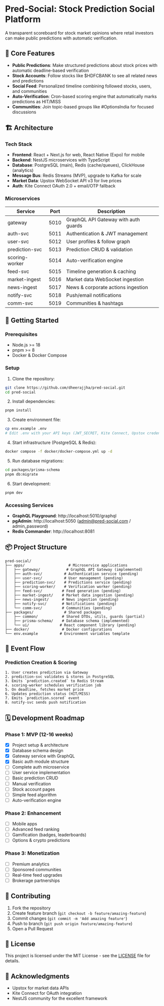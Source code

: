 # Pred-Social: Stock Prediction Social Platform

A transparent scoreboard for stock market opinions where retail investors can make public predictions with automatic verification.

## 🎯 Core Features

- **Public Predictions**: Make structured predictions about stock prices with automatic deadline-based verification
- **Stock Accounts**: Follow stocks like $HDFCBANK to see all related news and predictions
- **Social Feed**: Personalized timeline combining followed stocks, users, and communities
- **Auto-Verification**: Cron-based scoring engine that automatically marks predictions as HIT/MISS
- **Communities**: Join topic-based groups like #OptionsIndia for focused discussions

## 🏗️ Architecture

### Tech Stack
- **Frontend**: React + Next.js for web, React Native (Expo) for mobile
- **Backend**: NestJS microservices with TypeScript
- **Database**: PostgreSQL (main), Redis (cache/queues), ClickHouse (analytics)
- **Message Bus**: Redis Streams (MVP), upgrade to Kafka for scale
- **Market Data**: Upstox WebSocket API v3 for live prices
- **Auth**: Kite Connect OAuth 2.0 + email/OTP fallback

### Microservices

| Service | Port | Description |
|---------|------|-------------|
| gateway | 5010 | GraphQL API Gateway with auth guards |
| auth-svc | 5011 | Authentication & JWT management |
| user-svc | 5012 | User profiles & follow graph |
| prediction-svc | 5013 | Prediction CRUD & validation |
| scoring-worker | 5014 | Auto-verification engine |
| feed-svc | 5015 | Timeline generation & caching |
| market-ingest | 5016 | Market data WebSocket ingestion |
| news-ingest | 5017 | News & corporate actions ingestion |
| notify-svc | 5018 | Push/email notifications |
| comm-svc | 5019 | Communities & hashtags |

## 🚀 Getting Started

### Prerequisites
- Node.js >= 18
- pnpm >= 8
- Docker & Docker Compose

### Setup

1. Clone the repository:
```bash
git clone https://github.com/dheerajjha/pred-social.git
cd pred-social
```

2. Install dependencies:
```bash
pnpm install
```

3. Create environment file:
```bash
cp env.example .env
# Edit .env with your API keys (JWT_SECRET, Kite Connect, Upstox credentials)
```

4. Start infrastructure (PostgreSQL & Redis):
```bash
docker compose -f docker/docker-compose.yml up -d
```

5. Run database migrations:
```bash
cd packages/prisma-schema
pnpm db:migrate
```

6. Start development:
```bash
pnpm dev
```

### Accessing Services

- **GraphQL Playground**: http://localhost:5010/graphql
- **pgAdmin**: http://localhost:5050 (admin@pred-social.com / admin_password)
- **Redis Commander**: http://localhost:8081

## 📦 Project Structure

```
pred-social/
├── apps/                    # Microservice applications
│   ├── gateway/            # GraphQL API Gateway (implemented)
│   ├── auth-svc/          # Authentication service (pending)
│   ├── user-svc/          # User management (pending)
│   ├── prediction-svc/    # Predictions service (pending)
│   ├── scoring-worker/    # Verification worker (pending)
│   ├── feed-svc/         # Feed generation (pending)
│   ├── market-ingest/    # Market data ingestion (pending)
│   ├── news-ingest/      # News ingestion (pending)
│   ├── notify-svc/       # Notifications (pending)
│   └── comm-svc/         # Communities (pending)
├── packages/              # Shared packages
│   ├── common/           # Shared DTOs, utils, guards (partial)
│   ├── prisma-schema/    # Database schema (implemented)
│   └── ui/              # React component library (pending)
├── docker/               # Docker configurations
└── env.example          # Environment variables template
```

## 🔄 Event Flow

### Prediction Creation & Scoring
```
1. User creates prediction via Gateway
2. prediction-svc validates & stores in PostgreSQL
3. Emits `prediction.created` to Redis Stream
4. scoring-worker schedules verification job
5. On deadline, fetches market price
6. Updates prediction status (HIT/MISS)
7. Emits `prediction.scored` event
8. notify-svc sends push notification
```

## 🗓️ Development Roadmap

### Phase 1: MVP (12-16 weeks)
- [x] Project setup & architecture
- [x] Database schema design
- [x] Gateway service with GraphQL
- [x] Basic auth module structure
- [ ] Complete auth microservice
- [ ] User service implementation
- [ ] Basic prediction CRUD
- [ ] Manual verification
- [ ] Stock account pages
- [ ] Simple feed algorithm
- [ ] Auto-verification engine

### Phase 2: Enhancement
- [ ] Mobile apps
- [ ] Advanced feed ranking
- [ ] Gamification (badges, leaderboards)
- [ ] Options & crypto predictions

### Phase 3: Monetization
- [ ] Premium analytics
- [ ] Sponsored communities
- [ ] Real-time feed upgrades
- [ ] Brokerage partnerships

## 🤝 Contributing

1. Fork the repository
2. Create feature branch (`git checkout -b feature/amazing-feature`)
3. Commit changes (`git commit -m 'Add amazing feature'`)
4. Push to branch (`git push origin feature/amazing-feature`)
5. Open a Pull Request

## 📝 License

This project is licensed under the MIT License - see the [LICENSE](LICENSE) file for details.

## 🙏 Acknowledgments

- Upstox for market data APIs
- Kite Connect for OAuth integration
- NestJS community for the excellent framework